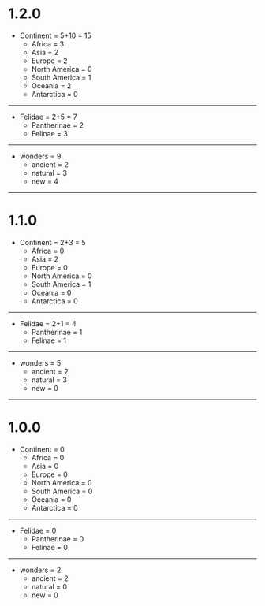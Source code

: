 # 1.2.0
- Continent = 5+10 = 15
  - Africa = 3
  - Asia = 2
  - Europe = 2
  - North America = 0
  - South America = 1
  - Oceania = 2
  - Antarctica = 0

---

- Felidae = 2+5 = 7
  - Pantherinae = 2
  - Felinae = 3

---

- wonders = 9
  - ancient = 2
  - natural = 3
  - new = 4

---

# 1.1.0
- Continent = 2+3 = 5
  - Africa = 0
  - Asia = 2
  - Europe = 0
  - North America = 0
  - South America = 1
  - Oceania = 0
  - Antarctica = 0

---

- Felidae = 2+1 = 4
  - Pantherinae = 1
  - Felinae = 1

---

- wonders = 5
  - ancient = 2
  - natural = 3
  - new = 0

---

# 1.0.0
- Continent = 0
    - Africa = 0
    - Asia = 0
    - Europe = 0
    - North America = 0
    - South America = 0
    - Oceania = 0
    - Antarctica = 0

---

- Felidae = 0
    - Pantherinae = 0
    - Felinae = 0

---

- wonders = 2
    - ancient = 2
    - natural = 0
    - new = 0